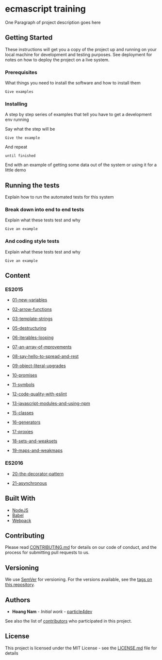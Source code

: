 # ecmascript training

One Paragraph of project description goes here

## Getting Started

These instructions will get you a copy of the project up and running on your local machine for development and testing purposes. See deployment for notes on how to deploy the project on a live system.

### Prerequisites

What things you need to install the software and how to install them

```
Give examples
```

### Installing

A step by step series of examples that tell you have to get a development env running

Say what the step will be

```
Give the example
```

And repeat

```
until finished
```

End with an example of getting some data out of the system or using it for a little demo

## Running the tests

Explain how to run the automated tests for this system

### Break down into end to end tests

Explain what these tests test and why

```
Give an example
```

### And coding style tests

Explain what these tests test and why

```
Give an example
```

## Content

### ES2015

 - [01-new-variables](https://github.com/university-of-ant-solutions/ecmascript-training/tree/master/source/src/es2015/01-new-variables/__tests__)

 - [02-arrow-functions](https://github.com/university-of-ant-solutions/ecmascript-training/tree/master/source/src/es2015/02-arrow-functions/__tests__)

 - [03-template-strings](https://github.com/university-of-ant-solutions/ecmascript-training/tree/master/source/src/es2015/03-template-strings/__tests__)

 - [05-destructuring](https://github.com/university-of-ant-solutions/ecmascript-training/tree/master/source/src/es2015/05-destructuring/__tests__)

 - [06-iterables-looping](https://github.com/university-of-ant-solutions/ecmascript-training/tree/master/source/src/es2015/06-iterables-looping/__tests__)

 - [07-an-array-of-mprovements](https://github.com/university-of-ant-solutions/ecmascript-training/tree/master/source/src/es2015/07-an-array-of-mprovements/__tests__)

 - [08-say-hello-to-spread-and-rest](https://github.com/university-of-ant-solutions/ecmascript-training/tree/master/source/src/es2015/08-say-hello-to-spread-and-rest/__tests__)

 - [09-object-literal-upgrades](https://github.com/university-of-ant-solutions/ecmascript-training/tree/master/source/src/es2015/09-object-literal-upgrades/__tests__)

 - [10-promises](https://github.com/university-of-ant-solutions/ecmascript-training/tree/master/source/src/es2015/10-promises/__tests__)

 - [11-symbols](https://github.com/university-of-ant-solutions/ecmascript-training/tree/master/source/src/es2015/11-symbols/__tests__)

 - [12-code-quality-with-eslint](https://github.com/university-of-ant-solutions/ecmascript-training/tree/master/source/src/es2015/12-code-quality-with-eslint/__tests__)

 - [13-javascript-modules-and-using-npm](https://github.com/university-of-ant-solutions/ecmascript-training/tree/master/source/src/es2015/13-javascript-modules-and-using-npm/__tests__)

 - [15-classes](https://github.com/university-of-ant-solutions/ecmascript-training/tree/master/source/src/es2015/15-classes/__tests__)

 - [16-generators](https://github.com/university-of-ant-solutions/ecmascript-training/tree/master/source/src/es2015/16-generators/__tests__)

 - [17-proxies](https://github.com/university-of-ant-solutions/ecmascript-training/tree/master/source/src/es2015/17-proxies/__tests__)

 - [18-sets-and-weaksets](https://github.com/university-of-ant-solutions/ecmascript-training/tree/master/source/src/es2015/18-sets-and-weaksets/__tests__)

 - [19-maps-and-weakmaps](https://github.com/university-of-ant-solutions/ecmascript-training/tree/master/source/src/es2015/19-maps-and-weakmaps/__tests__)

### ES2016

- [20-the-decorator-pattern](https://github.com/university-of-ant-solutions/ecmascript-training/tree/master/source/src/es2016/19-maps-and-weakmaps/__tests__)

- [21-asynchronous](https://github.com/university-of-ant-solutions/ecmascript-training/tree/master/source/src/es2016/21-asynchronous/__tests__)

## Built With

* [NodeJS](https://github.com/nodejs/node)
* [Babel](https://github.com/babel/babel)
* [Webpack](https://github.com/webpack)

## Contributing

Please read [CONTRIBUTING.md](https://github.com/university-of-ant-solutions/ecmascript-training/CONTRIBUTING.md) for details on our code of conduct, and the process for submitting pull requests to us.

## Versioning

We use [SemVer](http://semver.org/) for versioning. For the versions available, see the [tags on this repository](https://github.com/university-of-ant-solutions/ecmascript-training/tags).

## Authors

* **Hoang Nam** - *Initial work* - [particle4dev](https://github.com/particle4dev)

See also the list of [contributors](https://github.com/university-of-ant-solutions/ecmascript-training/AUTHORS) who participated in this project.

## License

This project is licensed under the MIT License - see the [LICENSE.md](LICENSE.md) file for details
